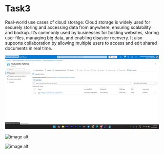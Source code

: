 # Task3
Real-world use cases of cloud storage:
Cloud storage is widely used for securely storing and accessing data from anywhere, ensuring scalability and backup. 
It’s commonly used by businesses for hosting websites, storing user files, managing big data, and enabling disaster recovery.
It also supports collaboration by allowing multiple users to access and edit shared documents in real time.


![image alt](https://github.com/MukashifaFatima/Task3/blob/main/sst-1.jpeg?raw=true)

![image alt]()

![image alt]()
